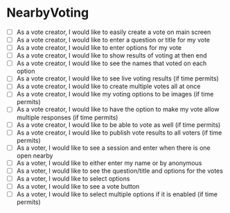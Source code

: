 # NearbyVoting
- [ ] As a vote creator, I would like to easily create a vote on main screen
- [ ] As a vote creator, I would like to enter a question or title for my vote
- [ ] As a vote creator, I would like to enter options for my vote
- [ ] As a vote creator, I would like to show results of voting at then end
- [ ] As a vote creator, I would like to see the names that voted on each option
- [ ] As a vote creator, I would like to see live voting results (if time permits)
- [ ] As a vote creator, I would like to create multiple votes all at once
- [ ] As a vote creator, I would like my voting options to be images (if time permits)
- [ ] As a vote creator, I would like to have the option to make my vote allow multiple responses (if time permits)
- [ ] As a vote creator, I would like to be able to vote as well (if time permits)
- [ ] As a vote creator, I would like to publish vote results to all voters (if time permits)
- [ ] As a voter, I would like to see a session and enter when there is one open nearby
- [ ] As a voter, I would like to either enter my name or by anonymous 
- [ ] As a voter, I would like to see the question/title and options for the votes
- [ ] As a voter, I would like to select options
- [ ] As a voter, I would like to see a vote button
- [ ] As a voter, I would like to select multiple options if it is enabled (if time permits)
